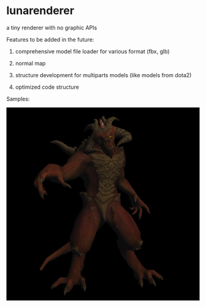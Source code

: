 # lunarenderer

a tiny renderer with no graphic APIs

Features to be added in the future:

1. comprehensive model file loader for various format (fbx, glb)

2. normal map
3. structure development for multiparts models (like models from dota2)
4. optimized code structure 

Samples:

![diablo](images/diablo.png)

​	
